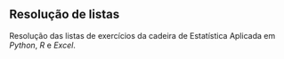 ## Resolução de listas

Resolução das listas de exercícios da cadeira de Estatística Aplicada em *Python*, *R* e *Excel*.

